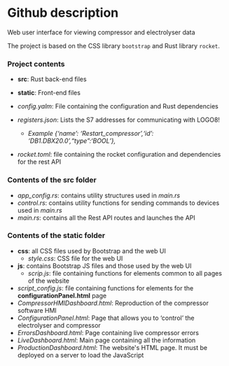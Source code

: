 # Github description

Web user interface for viewing compressor and electrolyser data

The project is based on the CSS library `bootstrap` and Rust library `rocket`. 


### Project contents
- **src**: Rust back-end files
- **static**: Front-end files
- *config.yalm*: File containing the configuration and Rust dependencies
- *registers.json*: Lists the S7 addresses for communicating with LOGO8!
    - *Example* *{‘name’: ‘Restart_compressor’,‘id’: ‘DB1.DBX20.0’,“type”:‘BOOL’},*
    
- *rocket.toml*: file containing the rocket configuration and dependencies for the rest API

### Contents of the src folder
- *app_config.rs*: contains utility structures used in *main.rs*
- *control.rs*: contains utility functions for sending commands to devices used in *main.rs*
- *main.rs*: contains all the Rest API routes and launches the API

### Contents of the static folder
- **css**: all CSS files used by Bootstrap and the web UI
    - *style.css*: CSS file for the web UI
- **js**: contains Bootstrap JS files and those used by the web UI
    - *scrip.js*: file containing functions for elements common to all pages of the website
- *script_config.js*: file containing functions for elements for the __configurationPanel.html__ page
- *CompressorHMIDashboard.html*: Reproduction of the compressor software HMI
- *ConfigurationPanel.html*: Page that allows you to ‘control’ the electrolyser and compressor
- *ErrorsDashboard.html*: Page containing live compressor errors
- *LiveDashboard.html*: Main page containing all the information
- *ProductionDashboard.html*: The website's HTML page. It must be deployed on a server to load the JavaScript